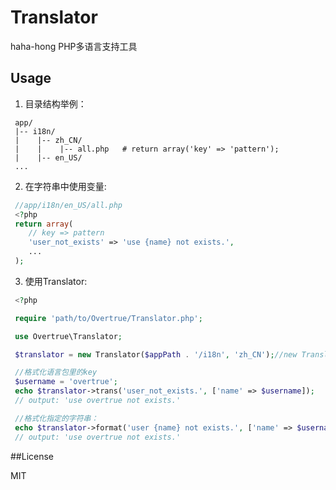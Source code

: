 Translator
==========
haha-hong
PHP多语言支持工具

## Usage
 1. 目录结构举例：

```shell
 app/
 |-- i18n/
 |    |-- zh_CN/
 |    |    |-- all.php   # return array('key' => 'pattern');
 |    |-- en_US/
 ...
```

 2. 在字符串中使用变量:

```php
 //app/i18n/en_US/all.php
 <?php
 return array(
    // key => pattern
    'user_not_exists' => 'use {name} not exists.',
    ...
 );
 ```

 3. 使用Translator:

```php
 <?php

 require 'path/to/Overtrue/Translator.php';

 use Overtrue\Translator;

 $translator = new Translator($appPath . '/i18n', 'zh_CN');//new Translator(语言包目录, 当前语言名)

 //格式化语言包里的key
 $username = 'overtrue';
 echo $translator->trans('user_not_exists.', ['name' => $username]);
 // output: 'use overtrue not exists.'

 //格式化指定的字符串：
 echo $translator->format('user {name} not exists.', ['name' => $username]);
 // output: 'use overtrue not exists.'

```

##License

MIT
